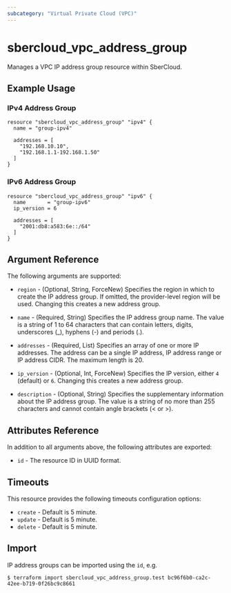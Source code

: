 ```yaml
---
subcategory: "Virtual Private Cloud (VPC)"
---
```


# sbercloud_vpc_address_group

Manages a VPC IP address group resource within SberCloud.

## Example Usage

### IPv4 Address Group

```hcl
resource "sbercloud_vpc_address_group" "ipv4" {
  name = "group-ipv4"

  addresses = [
    "192.168.10.10",
    "192.168.1.1-192.168.1.50"
  ]
}
```

### IPv6 Address Group

```hcl
resource "sbercloud_vpc_address_group" "ipv6" {
  name       = "group-ipv6"
  ip_version = 6

  addresses = [
    "2001:db8:a583:6e::/64"
  ]
}
```

## Argument Reference

The following arguments are supported:

* `region` - (Optional, String, ForceNew) Specifies the region in which to create the IP address group. If omitted, the
  provider-level region will be used. Changing this creates a new address group.

* `name` - (Required, String) Specifies the IP address group name. The value is a string of 1 to 64 characters that can contain
  letters, digits, underscores (_), hyphens (-) and periods (.).

* `addresses` - (Required, List) Specifies an array of one or more IP addresses. The address can be a single IP
  address, IP address range or IP address CIDR. The maximum length is 20.

* `ip_version` - (Optional, Int, ForceNew) Specifies the IP version, either `4` (default) or `6`.
  Changing this creates a new address group.

* `description` - (Optional, String) Specifies the supplementary information about the IP address group.
  The value is a string of no more than 255 characters and cannot contain angle brackets (< or >).

## Attributes Reference

In addition to all arguments above, the following attributes are exported:

* `id` - The resource ID in UUID format.

## Timeouts

This resource provides the following timeouts configuration options:

* `create` - Default is 5 minute.
* `update` - Default is 5 minute.
* `delete` - Default is 5 minute.

## Import

IP address groups can be imported using the `id`, e.g.

```
$ terraform import sbercloud_vpc_address_group.test bc96f6b0-ca2c-42ee-b719-0f26bc9c8661
```
